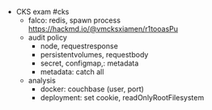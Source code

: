 - CKS exam #cks
	- falco: redis, spawn process https://hackmd.io/@vmcksxiamen/r1tooasPu
	- audit policy
		- node, requestresponse
		- persistentvolumes, requestbody
		- secret, configmap,: metadata
		- metadata: catch all
	- analysis
		- docker: couchbase (user, port)
		- deployment: set cookie, readOnlyRootFilesystem